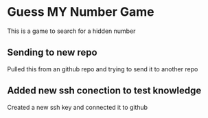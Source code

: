 # Guess MY Number Game

This is a game to search for a hidden number

## Sending to new repo

Pulled this from an github repo and trying to send it to another repo

## Added new ssh conection to test knowledge

Created a new ssh key and connected it to github
